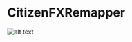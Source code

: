 # CitizenFXRemapper
![alt text](https://raw.githubusercontent.com/Darahz/CitizenFXRemapper/master/CitizenFXRemapper/keyboard.ico)
